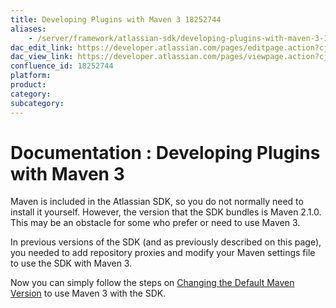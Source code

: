 ```yaml
---
title: Developing Plugins with Maven 3 18252744
aliases:
    - /server/framework/atlassian-sdk/developing-plugins-with-maven-3-18252744.html
dac_edit_link: https://developer.atlassian.com/pages/editpage.action?cjm=wozere&pageId=18252744
dac_view_link: https://developer.atlassian.com/pages/viewpage.action?cjm=wozere&pageId=18252744
confluence_id: 18252744
platform:
product:
category:
subcategory:
---
```

# Documentation : Developing Plugins with Maven 3

Maven is included in the Atlassian SDK, so you do not normally need to install it yourself. However, the version that the SDK bundles is Maven 2.1.0. This may be an obstacle for some who prefer or need to use Maven 3.

In previous versions of the SDK (and as previously described on this page), you needed to add repository proxies and modify your Maven settings file to use the SDK with Maven 3. 

Now you can simply follow the steps on [Changing the Default Maven Version](/server/framework/atlassian-sdk/changing-the-default-maven-version) to use Maven 3 with the SDK. 

 


















































































































































































































































































































